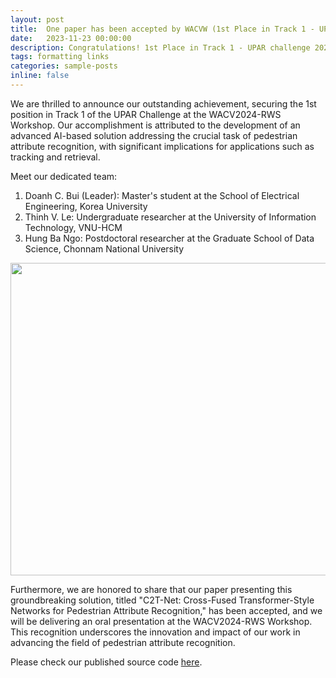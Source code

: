 ```yaml
---
layout: post
title:  One paper has been accepted by WACVW (1st Place in Track 1 - UPAR challenge 2024)
date:   2023-11-23 00:00:00
description: Congratulations! 1st Place in Track 1 - UPAR challenge 2024 at WACV2024-RWS Workshop
tags: formatting links
categories: sample-posts
inline: false
---
```


We are thrilled to announce our outstanding achievement, securing the 1st position in Track 1 of the UPAR Challenge at the WACV2024-RWS Workshop. Our accomplishment is attributed to the development of an advanced AI-based solution addressing the crucial task of pedestrian attribute recognition, with significant implications for applications such as tracking and retrieval.

Meet our dedicated team:

1. Doanh C. Bui (Leader): Master's student at the School of Electrical Engineering, Korea University
2. Thinh V. Le: Undergraduate researcher at the University of Information Technology, VNU-HCM
3. Hung Ba Ngo: Postdoctoral researcher at the Graduate School of Data Science, Chonnam National University

<img src="https://caodoanh2001.github.io/assets/img/upar-certificate.jpg" data-canonical-src="https://caodoanh2001.github.io/assets/img/upar-certificate.jpg" width="750" height="500" />

Furthermore, we are honored to share that our paper presenting this groundbreaking solution, titled "C2T-Net: Cross-Fused Transformer-Style Networks for Pedestrian Attribute Recognition," has been accepted, and we will be delivering an oral presentation at the WACV2024-RWS Workshop. This recognition underscores the innovation and impact of our work in advancing the field of pedestrian attribute recognition.

Please check our published source code [here](https://github.com/caodoanh2001/upar_challenge).
